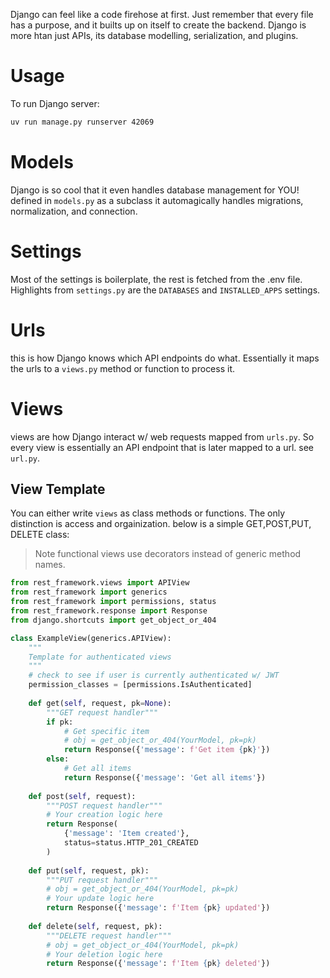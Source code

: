 Django can feel like a code firehose at first. Just remember that every file has a purpose, and it builts up on itself to create the backend. Django is more htan just APIs, its database modelling, serialization, and plugins. 

# Usage
To run Django server:
```bash
uv run manage.py runserver 42069
```

# Models
Django is so cool that it even handles database management for YOU! defined in `models.py` as a subclass it automagically handles migrations, normalization, and connection.

# Settings
Most of the settings is boilerplate, the rest is fetched from the .env file. Highlights from `settings.py` are the `DATABASES` and `INSTALLED_APPS` settings.

# Urls
this is how Django knows which API endpoints do what. Essentially it maps the urls to a `views.py` method or function to process it.

# Views
views are how Django interact w/ web requests mapped from `urls.py`. So every view is essentially an API endpoint that is later mapped to a url. see `url.py`.

## View Template
You can either write `views` as class methods or functions. The only distinction is access and orgainization. below is a simple GET,POST,PUT, DELETE class:
> Note functional views use decorators instead of generic method names.
```python
from rest_framework.views import APIView
from rest_framework import generics
from rest_framework import permissions, status
from rest_framework.response import Response
from django.shortcuts import get_object_or_404

class ExampleView(generics.APIView):
    """
    Template for authenticated views
    """
    # check to see if user is currently authenticated w/ JWT
    permission_classes = [permissions.IsAuthenticated]
    
    def get(self, request, pk=None):
        """GET request handler"""
        if pk:
            # Get specific item
            # obj = get_object_or_404(YourModel, pk=pk)
            return Response({'message': f'Get item {pk}'})
        else:
            # Get all items
            return Response({'message': 'Get all items'})
    
    def post(self, request):
        """POST request handler"""
        # Your creation logic here
        return Response(
            {'message': 'Item created'}, 
            status=status.HTTP_201_CREATED
        )
    
    def put(self, request, pk):
        """PUT request handler"""
        # obj = get_object_or_404(YourModel, pk=pk)
        # Your update logic here
        return Response({'message': f'Item {pk} updated'})
    
    def delete(self, request, pk):
        """DELETE request handler"""
        # obj = get_object_or_404(YourModel, pk=pk)
        # Your deletion logic here
        return Response({'message': f'Item {pk} deleted'})
```